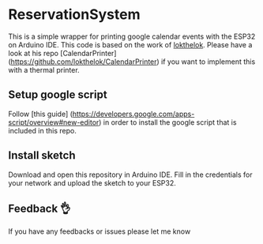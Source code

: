 # ReservationSystem
This is a simple wrapper for printing google calendar events with the ESP32 on Arduino IDE. This code is based on the work of [lokthelok](https://github.com/lokthelok). Please have a look at his repo [CalendarPrinter] (https://github.com/lokthelok/CalendarPrinter) if you want to implement this with a thermal printer.

## Setup google script
Follow [this guide] (https://developers.google.com/apps-script/overview#new-editor) in order to install the google script that is included in this repo.

## Install sketch
Download and open this repository in Arduino IDE. Fill in the credentials for your network and upload the sketch to your ESP32.

## Feedback 👌
If you have any feedbacks or issues please let me know
